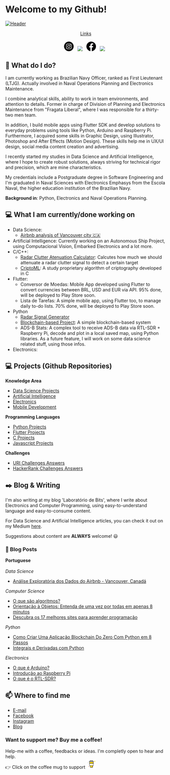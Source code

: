 # Welcome to my Github!

[![Header](https://github.com/ygordev/ygordev/raw/main/Untitled%20design(1).png "Header")](https://laboratoriodebits.com.br/)

<p align='center'>
  <u>Links</u><br><br>
<a href="https://instagram.com/colt7r"><img height="30" src="https://github.com/ygordev/ygordev/blob/main/instagram.png?raw=true"></a>&nbsp;&nbsp;
<a href="https://www.linkedin.com/in/ygormoreiralima"><img height="30" src="https://github.com/ygordev/ygordev/blob/main/linkedin.png?raw=true"></a>&nbsp;&nbsp;
<a href="https://facebook.com/ywml10"><img height="30" src="https://github.com/ygordev/ygordev/blob/main/facebook.png?raw=true"></a>&nbsp;&nbsp;
<a href="https://medium.com/@ygormoreiralima"><img height="30" src="https://github.com/ygordev/ygordev/blob/main/medium.png?raw=true"></a>&nbsp;&nbsp;
</p>

## 💼 What do I do?
I am currently working as Brazilian Navy Officer, ranked as First Lieutenant (LTJG). Actually involved in Naval Operations Planning and Electronics Maintenance. 

I combine analytical skills, ability to work in team environments, and attention to details. Former in charge of Division of Planning and Electronics Maintenance from "Fragata Liberal", where I was responsible for a thirty-two men team.

In addition, I build mobile apps using Flutter SDK and develop solutions to everyday problems using tools like Python, Arduino and Raspberry Pi. Furthermore, I acquired some skills in Graphic Design, using Illustrator, Photoshop and After Effects (Motion Design). These skills help me in UX/UI design, social media content creation and advertising.

I recently started my studies in Data Science and Artificial Intelligence, where I hope to create robust solutions, always striving for technical rigor and precision, which are mine characteristics.

My credentials include a Postgraduate degree in Software Engineering and I'm graduated in Naval Sciences with Electronics Emphasys from the Escola Naval, the higher education institution of the Brazilian Navy. 

**Background in**: Python, Electronics and Naval Operations Planning.

## 💻  What I am currently/done working on
- Data Science: 
  - [Airbnb analysis of Vancouver city 🇨🇦](https://github.com/ygordev/Data-Science/blob/main/10_YgorLima_tech_Projeto_Analisando_os_dados_do_Airbnb_Vancouver.ipynb) 
- Artificial Intelligence: Currently working on an Autonomous Ship Project, using Computacional Vision, Embarked Electronics and a lot more. 
- C/C++: 
  - [Radar Clutter Atenuation Calculator](https://github.com/ygordev/C/blob/main/calculaAtenuacaoClutter.c): Calcutes how much we should attenuate a radar clutter signal to detect a certain target
  - [CriptoML](https://github.com/ygordev/C/blob/main/CriptoML.c): A study proprietary algorithm of criptography developed in C
- Flutter:
  - Conversor de Moedas: Mobile App developed using Flutter to convert currencies between BRL, USD and EUR via API. 95% done, will be deployed to Play Store soon.
  - Lista de Tarefas: A simple mobile app, using Flutter too, to manage daily to-do lists. 70% done, will be deployed to Play Store soon.
- Python
  - [Radar Signal Generator](https://github.com/ygordev/Electronics/blob/main/Gr%C3%A1fico_Pulso_Radar_Duty_Cycle.ipynb)
  - [Blockchain-based Project](https://colab.research.google.com/drive/1hRYdMY4uuIg2ilXc4MxzyqI0UwMYftCe?usp=sharing): A simple blockchain-based system
  - ADS-B Stats: A complex tool to receive ADS-B data via RTL-SDR + Raspberry Pi, decode and plot in a local saved map, using Python libraries. As a future feature, I will work on some data science related stuff, using those infos.
- Electronics: 

## 💻 Projects (Github Repositories)

**Knowledge Area**
- [Data Science Projects](https://github.com/ygordev/Data-Science)
- [Artificial Intelligence](https://github.com/ygordev/Artificial-Intelligence)
- [Electronics](https://github.com/ygordev/Electronics)
- [Mobile Development](https://github.com/ygordev/Mobile-Development)

**Programming Languages**
- [Python Projects](https://github.com/ygordev/Python)
- [Flutter Projects](https://github.com/ygordev/Flutter)
- [C Projects](https://github.com/ygordev/C)
- [Javascript Projects](https://github.com/ygordev/JavaScript)

**Challenges**
- [URI Challenges Answers](https://github.com/ygordev/URI)
- [HackerRank Challenges Answers](https://github.com/ygordev/#)

## ✒️ Blog & Writing 
I'm also writing at my blog 'Laboratório de Bits', where I write about Electronics and Computer Programming, using easy-to-understand language and easy-to-consume content. 

For Data Science and Artificial Intelligence articles, you can check it out on my Medium <a href="https://medium.com/@ygormoreiralima">here</a>.

Suggestions about content are **ALWAYS** welcome! 😃

### 📰  Blog Posts
**Portuguese**<br><br>
*Data Science*
- [Análise Exploratória dos Dados do Airbnb - Vancouver, Canadá](https://bit.ly/3oMSRV9)

*Computer Science*
- [O que são algoritmos?](https://laboratoriodebits.com.br/o-que-e-algoritmo/)
- [Orientação à Objetos: Entenda de uma vez por todas em apenas 8 minutos](https://laboratoriodebits.com.br/orientacao-a-objetos-tudo-o-que-voce-precisa-saber/)
- [Descubra os 17 melhores sites para aprender programação](https://laboratoriodebits.com.br/8-melhores-sites-para-aprender-programacao/)

*Python*
- [Como Criar Uma Aplicação Blockchain Do Zero Com Python em 8 Passos](https://laboratoriodebits.com.br/como-criar-uma-aplicacao-blockchain-do-zero-com-python/)
- [Integrais e Derivadas com Python](https://laboratoriodebits.com.br/integrais-e-derivadas-com-python-saiba-como/)

*Electronics*
- [O que é Arduino?](https://laboratoriodebits.com.br/o-que-e-arduino/)
- [Introdução ao Raspberry Pi](https://laboratoriodebits.com.br/o-que-e-o-raspberry-pi/)
- [O que é o RTL-SDR?](https://laboratoriodebits.com.br/o-que-e-o-rtl-sdr/)

## 📫  Where to find me
- [E-mail](mailto:contato@ygorlima.tech)
- [Facebook](https://facebook.com/ywml10)
- [Instagram](https://instagram.com/colt7r)
- [Blog](https://www.laboratoriodebits.com.br/)

### Want to support me? Buy me a coffee!
Help-me with a coffee, feedbacks or ideas. I'm completly open to hear and help. <br>
👉  Click on the coffee mug to support <a href="https://www.buymeacoffee.com/ygordev"><img height="30" src="https://github.com/ygordev/ygordev/blob/main/by-me-a-coffee.png?raw=true"></a>&nbsp;&nbsp;

<!--
**ygordev/ygordev** is a ✨ _special_ ✨ repository because its `README.md` (this file) appears on your GitHub profile.

Here are some ideas to get you started:

- 🔭 I’m currently working on ...
- 🌱 I’m currently learning ...
- 👯 I’m looking to collaborate on ...
- 🤔 I’m looking for help with ...
- 💬 Ask me about ...
- 📫 How to reach me: ...
- 😄 Pronouns: ...
- ⚡ Fun fact: ...
-->
